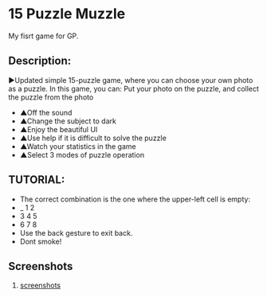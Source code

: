# 15 Puzzle Muzzle
My fisrt game for GP.
## Description:
►Updated simple  15-puzzle game, where you can choose your own photo as a puzzle.
In this game, you can:
Put your photo on the puzzle, and collect the puzzle from the photo
- ▲Off the sound
- ▲Change the subject to dark
- ▲Enjoy the beautiful UI
- ▲Use help if it is difficult to solve the puzzle
- ▲Watch your statistics in the game
- ▲Select 3 modes of puzzle operation

## TUTORIAL:
- The correct combination is the one where the upper-left cell is empty:
- _ 1 2
- 3 4 5
- 6 7 8
- Use the back gesture to exit back.
- Dont smoke!
## Screenshots
1. [screenshots](https://github.com/mentoster/PuzzelMuzzel/tree/master/Screenshots)
